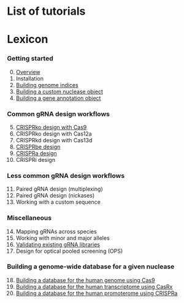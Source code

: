 # List of tutorials


# Lexicon

### Getting started 

0. [Overview]()
1. Installation
2. [Building genome indices](https://github.com/crisprVerse/Tutorials/tree/master/Building_Genome_Indices)
3. [Building a custom nuclease object](https://github.com/crisprVerse/Tutorials/tree/master/Building_Custom_Nuclease)
4. [Building a gene annotation object](https://github.com/crisprVerse/Tutorials/tree/master/Building_Gene_Annotation)

### Common gRNA design workflows

5. [CRISPRko design with Cas9](https://github.com/crisprVerse/Tutorials/tree/master/Design_CRISPRko_Cas9)
6. CRISPRko design with Cas12a
7. CRISPRkd design with Cas13d
8. [CRISPRbe design](https://github.com/crisprVerse/Tutorials/tree/master/Design_CRISPRbe)
9. [CRISPRa design](https://github.com/crisprVerse/Tutorials/tree/master/Design_CRISPRa)
10. CRISPRi design


### Less common gRNA design workflows

11. Paired gRNA design (multiplexing)
12. Paired gRNA design (nickases)
13. Working with a custom sequence

### Miscellaneous

14. Mapping gRNAs across species
15. Working with minor and major alleles
16. [Validating existing gRNA libraries](https://github.com/crisprVerse/Tutorials/tree/master/Validating_Existing_gRNA_Libraries)
17. Design for optical pooled screening (OPS)

### Building a genome-wide database for a given nuclease

18. [Building a database for the human genome using Cas9](https://github.com/crisprVerse/Tutorials/tree/master/Building_Database_Human_Cas9)
19. [Building a database for the human transcriptome using CasRx](https://github.com/crisprVerse/Tutorials/tree/master/Building_Database_Human_CasRx)
20. [Building a database for the human promoterome using CRISPRa](https://github.com/crisprVerse/Tutorials/tree/master/Building_Database_Human_Cas9_CRISPRa)

